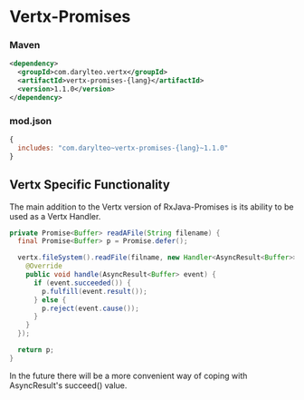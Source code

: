 # Vertx-Promises

### Maven
```XML
<dependency>
  <groupId>com.darylteo.vertx</groupId>
  <artifactId>vertx-promises-{lang}</artifactId>
  <version>1.1.0</version>
</dependency>
````
### mod.json
```javascript
{
  includes: "com.darylteo~vertx-promises-{lang}~1.1.0"
}
````


## Vertx Specific Functionality

The main addition to the Vertx version of RxJava-Promises is its ability to be used as a Vertx Handler. 

```java
private Promise<Buffer> readAFile(String filename) {
  final Promise<Buffer> p = Promise.defer();

  vertx.fileSystem().readFile(filname, new Handler<AsyncResult<Buffer>>() {
    @Override
    public void handle(AsyncResult<Buffer> event) {
      if (event.succeeded()) {
        p.fulfill(event.result());
      } else {
        p.reject(event.cause());
      }
    }
  });

  return p;
}
````

In the future there will be a more convenient way of coping with AsyncResult's succeed() value.
